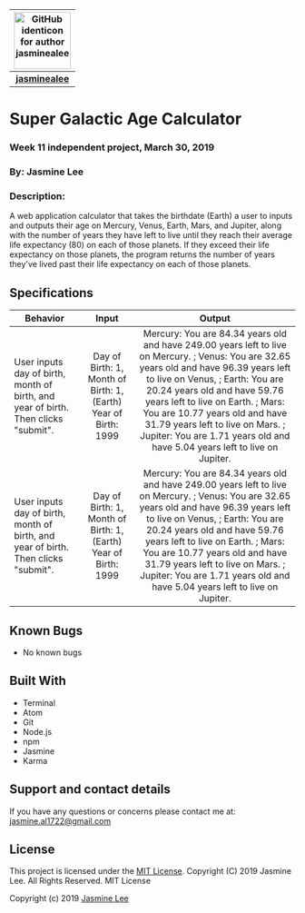 |<img src="https://github.com/identicons/jasminealee.png" width=100 alt="GitHub identicon for author jasminealee">|
|:-----:|
| [**jasminealee**](https://github.com/jasminealee ) |

# Super Galactic Age Calculator
### Week 11 independent project, March 30, 2019
### By: Jasmine Lee

### Description:
A web application calculator that takes the birthdate (Earth) a user to inputs and outputs their age on Mercury, Venus, Earth, Mars, and Jupiter, along with the number of years they have left to live until they reach their average life expectancy (80) on each of those planets. If they exceed their life expectancy on those planets, the program returns the number of years they've lived past their life expectancy on each of those planets.



## Specifications
| Behavior | Input | Output |
|----------|:-----:|:------:|
| User inputs day of birth, month of birth, and year of birth. Then clicks "submit".| Day of Birth: 1, Month of Birth: 1, (Earth) Year of Birth: 1999 | Mercury: You are 84.34 years old and have 249.00 years left to live on Mercury. ; Venus: You are 32.65 years old and have 96.39 years left to live on Venus, ; Earth: You are 20.24 years old and have 59.76 years left to live on Earth. ; Mars: You are 10.77 years old and have 31.79 years left to live on Mars. ; Jupiter: You are 1.71 years old and have 5.04 years left to live on Jupiter. |
| User inputs day of birth, month of birth, and year of birth. Then clicks "submit".| Day of Birth: 1, Month of Birth: 1, (Earth) Year of Birth: 1999 | Mercury: You are 84.34 years old and have 249.00 years left to live on Mercury. ; Venus: You are 32.65 years old and have 96.39 years left to live on Venus, ; Earth: You are 20.24 years old and have 59.76 years left to live on Earth. ; Mars: You are 10.77 years old and have 31.79 years left to live on Mars. ; Jupiter: You are 1.71 years old and have 5.04 years left to live on Jupiter. |


## Known Bugs

* No known bugs


## Built With

* Terminal
* Atom
* Git
* Node.js
* npm
* Jasmine
* Karma

## Support and contact details

If you have any questions or concerns please contact me at: [jasmine.al1722@gmail.com](mailto:jasmine.al1722@gmail.com)

## License

This project is licensed under the [MIT License](https://opensource.org/licenses/MIT). Copyright (C) 2019 Jasmine Lee. All Rights Reserved. MIT License

Copyright (c) 2019 [Jasmine Lee](https://github.com/jasminealee)
